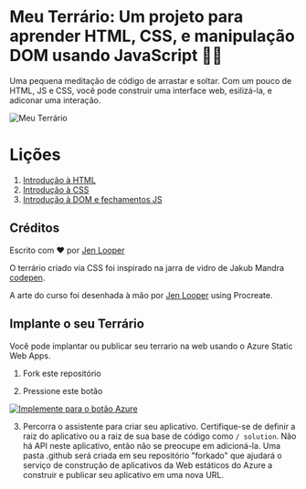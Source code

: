 # Meu Terrário: Um projeto para aprender HTML, CSS, e manipulação  DOM usando JavaScript 🌵🌱

Uma pequena meditação de código de arrastar e soltar. Com um pouco de HTML, JS e CSS, você pode construir uma interface web, esilizá-la, e adiconar uma interação.

![Meu Terrário](images/screenshot_gray.png)

# Lições

1. [Introdução à HTML](../1-intro-to-html/translations/README.pt.md)
2. [Introdução à CSS](../2-intro-to-css/README.md)
3. [Introdução à DOM e fechamentos JS](../3-intro-to-DOM-and-closures/README.md)

## Créditos

Escrito com ♥️  por [Jen Looper](https://www.twitter.com/jenlooper)

O terrário criado via CSS foi inspirado na jarra de vidro de Jakub Mandra [codepen](https://codepen.io/Rotarepmi/pen/rjpNZY).

A arte do curso foi desenhada à mão por [Jen Looper](http://jenlooper.com) using Procreate.

## Implante o seu Terrário

Você pode implantar ou publicar seu terrario na web usando o Azure Static Web Apps.

1. Fork este repositório

2. Pressione este botão

[![Implemente para  o botão Azure](https://aka.ms/deploytoazurebutton)](https://portal.azure.com/?feature.customportal=false&WT.mc_id=academic-13441-cxa#create/Microsoft.StaticApp)

3. Percorra o assistente para criar seu aplicativo. Certifique-se de definir a raiz do aplicativo ou a raiz de sua base de código como `/ solution`. Não há API neste aplicativo, então não se preocupe em adicioná-la. Uma pasta .github será criada em seu repositório "forkado" que ajudará o serviço de construção de aplicativos da Web estáticos do Azure a construir e publicar seu aplicativo em uma nova URL.
